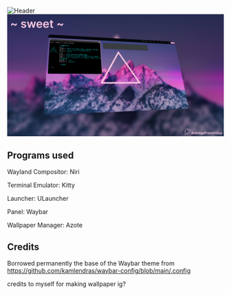 ![Header](https://github.com/user-attachments/assets/771cfa88-bfaa-486e-a6af-bea3be303bbf)
![Preview](https://github.com/AverageFrenchGuy/home-sweet-home/blob/main/Frame%20147(1).png?raw=true)
## Programs used

Wayland Compositor: Niri

Terminal Emulator: Kitty

Launcher: ULauncher

Panel: Waybar

Wallpaper Manager: Azote

## Credits

Borrowed permanently the base of the Waybar theme from https://github.com/kamlendras/waybar-config/blob/main/.config

credits to myself for making wallpaper ig?
